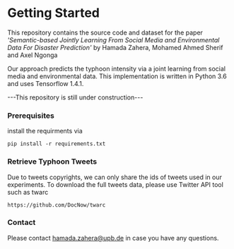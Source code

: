 # Getting Started

This repository contains the source code and dataset for the paper _'Semantic-based Jointly Learning From Social Media and
 Environmental Data For Disaster Prediction'_ by Hamada Zahera, Mohamed Ahmed Sherif and Axel Ngonga

Our approach predicts the typhoon intensity via a joint learning from social media and environmental data. 
This implementation is written in Python 3.6 and uses Tensorflow 1.4.1.


---This repository is still under construction---



### Prerequisites

install the requirments via

```
pip install -r requirements.txt

```

### Retrieve Typhoon Tweets

Due to tweets copyrights, we can only share the ids of tweets used in our experiments. To download the full
tweets data, please use Twitter API tool such as twarc

```
https://github.com/DocNow/twarc

```

### Contact

Please contact hamada.zahera@upb.de in case you have any questions.
